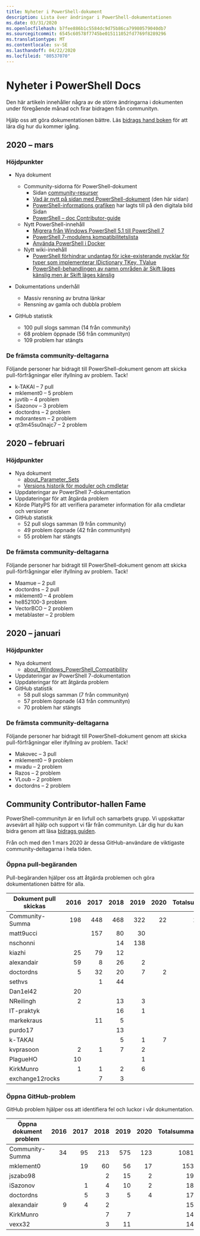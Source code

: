 ```yaml
---
title: Nyheter i PowerShell-dokument
description: Lista över ändringar i PowerShell-dokumentationen
ms.date: 03/31/2020
ms.openlocfilehash: b7fee886b1c5584dc9d75b86ca79980579040db7
ms.sourcegitcommit: 6545c60578f7745be015111052fd7769f8289296
ms.translationtype: MT
ms.contentlocale: sv-SE
ms.lasthandoff: 04/22/2020
ms.locfileid: "80537070"
---
```

# <a name="whats-new-in-powershell-docs"></a>Nyheter i PowerShell Docs

Den här artikeln innehåller några av de större ändringarna i dokumenten under föregående månad och firar bidragen från communityn.

Hjälp oss att göra dokumentationen bättre. Läs [bidrags hand boken][contrib] för att lära dig hur du kommer igång.

## <a name="2020-march"></a>2020 – mars

### <a name="highlights"></a>Höjdpunkter

- Nya dokument
  - Community-sidorna för PowerShell-dokument
    - Sidan [community-resurser](/powershell/scripting/community/community-support)
    - [Vad är nytt på sidan med PowerShell-dokument](#2020-march) (den här sidan)
    - [PowerShell-informations grafiken](https://github.com/MicrosoftDocs/PowerShell-Docs/blob/staging/assets/PowerShell_7_Infographic.pdf) har lagts till på den digitala bild Sidan
    - [PowerShell – doc Contributor-guide](/powershell/scripting/community/contributing/overview?view=powershell-7)
  - Nytt PowerShell-innehåll
    - [Migrera från Windows PowerShell 5.1 till PowerShell 7](/powershell/scripting/whats-new/migrating-from-windows-powershell-51-to-powershell-7)
    - [PowerShell 7-modulens kompatibilitetslista](/PowerShell/scripting/whats-new/module-compatibility)
    - [Använda PowerShell i Docker](/powershell/scripting/install/powershell-in-docker)
  - Nytt wiki-innehåll
    - [PowerShell förhindrar undantag för icke-existerande nycklar för typer som implementerar IDictionary TKey, TValue](https://github.com/MicrosoftDocs/PowerShell-Docs/wiki/PowerShell-prevents-exceptions-for-non-existent-keys-for-types-that-implement-IDictionary-TKey,-TValue-)
    - [PowerShell-behandlingen av namn områden är Skift läges känslig men är Skift läges känslig](https://github.com/MicrosoftDocs/PowerShell-Docs/wiki/PowerShell's-treatment-of-namespaces-is-case-insensitive-but-case-preserving)

- Dokumentations underhåll
  - Massiv rensning av brutna länkar
  - Rensning av gamla och dubbla problem

- GitHub statistik
  - 100 pull slogs samman (14 från community)
  - 68 problem öppnade (56 från communityn)
  - 109 problem har stängts

### <a name="top-community-contributors"></a>De främsta community-deltagarna

Följande personer har bidragit till PowerShell-dokument genom att skicka pull-förfrågningar eller ifyllning av problem. Tack!

- k-TAKAI – 7 pull
- mklement0 – 5 problem
- juvtib – 4 problem
- iSazonov – 3 problem
- doctordns – 2 problem
- mdorantesm – 2 problem
- qt3m45su0najc7 – 2 problem

## <a name="2020-february"></a>2020 – februari

### <a name="highlights"></a>Höjdpunkter

- Nya dokument
  - [about_Parameter_Sets](/powershell/module/microsoft.powershell.core/about/about_parameter_sets)
  - [Versions historik för moduler och cmdletar](/powershell/scripting/whats-new/cmdlet-versions)
- Uppdateringar av PowerShell 7-dokumentation
- Uppdateringar för att åtgärda problem
- Körde PlatyPS för att verifiera parameter information för alla cmdletar och versioner
- GitHub statistik
  - 52 pull slogs samman (9 från community)
  - 49 problem öppnade (42 från communityn)
  - 55 problem har stängts

### <a name="top-community-contributors"></a>De främsta community-deltagarna

Följande personer har bidragit till PowerShell-dokument genom att skicka pull-förfrågningar eller ifyllning av problem. Tack!

- Maamue – 2 pull
- doctordns – 2 pull
- mklement0 – 4 problem
- he852100-3 problem
- VectorBCO – 2 problem
- metablaster – 2 problem

## <a name="2020-january"></a>2020 – januari

### <a name="highlights"></a>Höjdpunkter

- Nya dokument
  - [about_Windows_PowerShell_Compatibility](/powershell/module/microsoft.powershell.core/about/about_Windows_PowerShell_Compatibility)
- Uppdateringar av PowerShell 7-dokumentation
- Uppdateringar för att åtgärda problem
- GitHub statistik
  - 58 pull slogs samman (7 från communityn)
  - 57 problem öppnade (43 från communityn)
  - 70 problem har stängts

### <a name="top-community-contributors"></a>De främsta community-deltagarna

Följande personer har bidragit till PowerShell-dokument genom att skicka pull-förfrågningar eller ifyllning av problem. Tack!

- Makovec – 3 pull
- mklement0 – 9 problem
- mvadu – 2 problem
- Razos – 2 problem
- VLoub – 2 problem
- doctordns – 2 problem

## <a name="community-contributor-hall-of-fame"></a>Community Contributor-hallen Fame

PowerShell-communityn är en livfull och samarbets grupp. Vi uppskattar avsevärt all hjälp och support vi får från communityn. Lär dig hur du kan bidra genom att läsa [bidrags guiden][contrib].

Från och med den 1 mars 2020 är dessa GitHub-användare de viktigaste community-deltagarna i hela tiden.

### <a name="pull-requests-opened"></a>Öppna pull-begäranden

Pull-begäranden hjälper oss att åtgärda problemen och göra dokumentationen bättre för alla.

| Dokument pull skickas | 2016 | 2017 | 2018 | 2019 | 2020 | Totalsumma |
| ------------------ | ---: | ---: | ---: | ---: | ---: | ----------: |
| Community-Summa    |  198 |  448 |  468 |  322 |   22 |        1469 |
| matt9ucci          |      |  157 |   80 |   30 |      |         267 |
| nschonni           |      |      |   14 |  138 |      |         152 |
| kiazhi             |   25 |   79 |   12 |      |      |         116 |
| alexandair         |   59 |    8 |   26 |    2 |      |          95 |
| doctordns          |    5 |   32 |   20 |    7 |    2 |          66 |
| sethvs             |      |    1 |   44 |      |      |          45 |
| Dan1el42           |   20 |      |      |      |      |          20 |
| NReilingh          |    2 |      |   13 |    3 |      |          18 |
| IT-praktyk         |      |      |   16 |    1 |      |          17 |
| markekraus         |      |   11 |    5 |      |      |          16 |
| purdo17            |      |      |   13 |      |      |          13 |
| k-TAKAI            |      |      |    5 |    1 |    7 |          13 |
| kvprasoon          |    2 |    1 |    7 |    2 |      |          12 |
| PlagueHO           |   10 |      |      |    1 |      |          11 |
| KirkMunro          |    1 |    1 |    2 |    6 |      |          10 |
| exchange12rocks    |      |    7 |    3 |      |      |          10 |

### <a name="github-issues-opened"></a>Öppna GitHub-problem

GitHub problem hjälper oss att identifiera fel och luckor i vår dokumentation.

| Öppna dokument problem | 2016 | 2017 | 2018 | 2019 | 2020 | Totalsumma |
| ------------------ | ---: | ---: | ---: | ---: | ---: | ----------: |
| Community-Summa    |   34 |   95 |  213 |  575 |  123 |        1081 |
| mklement0          |      |   19 |   60 |   56 |   17 |         153 |
| jszabo98           |      |      |    2 |   15 |    2 |          19 |
| iSazonov           |      |    1 |    4 |   10 |    2 |          18 |
| doctordns          |      |    5 |    3 |    5 |    4 |          17 |
| alexandair         |    9 |    4 |    2 |      |      |          15 |
| KirkMunro          |      |      |    7 |    7 |      |          14 |
| vexx32             |      |      |    3 |   11 |      |          14 |

<!-- Link references -->
[contrib]: contributing/overview.md